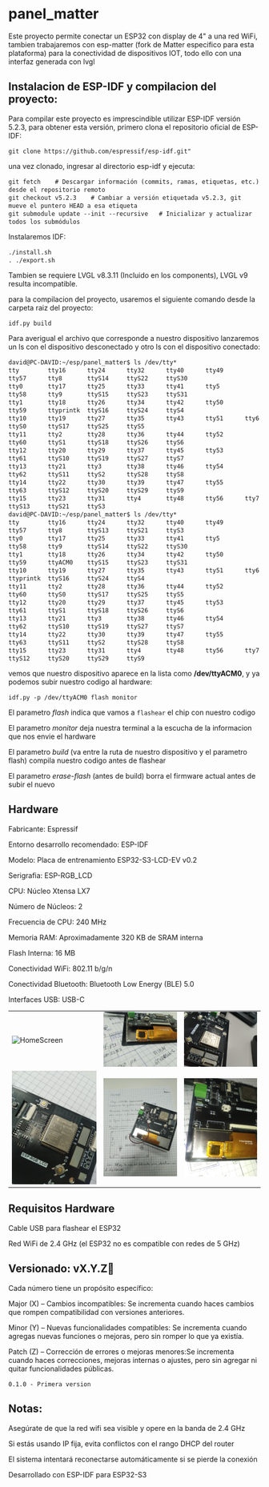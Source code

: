 # panel_matter
Este proyecto permite conectar un ESP32 con display de 4" a una red WiFi, tambien trabajaremos con esp-matter (fork de Matter especifico para esta plataforma) para la conectividad de dispositivos IOT, todo ello con una interfaz generada con lvgl


## Instalacion de ESP-IDF y compilacion del proyecto:

Para compilar este proyecto es imprescindible utilizar ESP-IDF versión 5.2.3, para obtener esta versión, primero clona el repositorio oficial de ESP-IDF:
```
git clone https://github.com/espressif/esp-idf.git"
```
una vez clonado, ingresar al directorio esp-idf y ejecuta:
```
git fetch    # Descargar información (commits, ramas, etiquetas, etc.) desde el repositorio remoto
git checkout v5.2.3    # Cambiar a versión etiquetada v5.2.3, git mueve el puntero HEAD a esa etiqueta
git submodule update --init --recursive   # Inicializar y actualizar todos los submódulos
```
Instalaremos IDF:
```
./install.sh
. ./export.sh
```

Tambien se requiere LVGL v8.3.11 (Incluido en los components), LVGL v9 resulta incompatible.

para la compilacion del proyecto, usaremos el siguiente comando desde la carpeta raiz del proyecto:
```
idf.py build
```
Para averigual el archivo que corresponde a nuestro dispositivo lanzaremos un ls con el dispositivo desconectado y otro ls con el dispositivo conectado:
```
david@PC-DAVID:~/esp/panel_matter$ ls /dev/tty*
tty        tty16      tty24      tty32      tty40      tty49      tty57      tty8       ttyS14     ttyS22     ttyS30
tty0       tty17      tty25      tty33      tty41      tty5       tty58      tty9       ttyS15     ttyS23     ttyS31
tty1       tty18      tty26      tty34      tty42      tty50      tty59      ttyprintk  ttyS16     ttyS24     ttyS4
tty10      tty19      tty27      tty35      tty43      tty51      tty6       ttyS0      ttyS17     ttyS25     ttyS5
tty11      tty2       tty28      tty36      tty44      tty52      tty60      ttyS1      ttyS18     ttyS26     ttyS6
tty12      tty20      tty29      tty37      tty45      tty53      tty61      ttyS10     ttyS19     ttyS27     ttyS7
tty13      tty21      tty3       tty38      tty46      tty54      tty62      ttyS11     ttyS2      ttyS28     ttyS8
tty14      tty22      tty30      tty39      tty47      tty55      tty63      ttyS12     ttyS20     ttyS29     ttyS9
tty15      tty23      tty31      tty4       tty48      tty56      tty7       ttyS13     ttyS21     ttyS3      
david@PC-DAVID:~/esp/panel_matter$ ls /dev/tty*
tty        tty16      tty24      tty32      tty40      tty49      tty57      tty8       ttyS13     ttyS21     ttyS3
tty0       tty17      tty25      tty33      tty41      tty5       tty58      tty9       ttyS14     ttyS22     ttyS30
tty1       tty18      tty26      tty34      tty42      tty50      tty59      ttyACM0    ttyS15     ttyS23     ttyS31
tty10      tty19      tty27      tty35      tty43      tty51      tty6       ttyprintk  ttyS16     ttyS24     ttyS4
tty11      tty2       tty28      tty36      tty44      tty52      tty60      ttyS0      ttyS17     ttyS25     ttyS5
tty12      tty20      tty29      tty37      tty45      tty53      tty61      ttyS1      ttyS18     ttyS26     ttyS6
tty13      tty21      tty3       tty38      tty46      tty54      tty62      ttyS10     ttyS19     ttyS27     ttyS7
tty14      tty22      tty30      tty39      tty47      tty55      tty63      ttyS11     ttyS2      ttyS28     ttyS8
tty15      tty23      tty31      tty4       tty48      tty56      tty7       ttyS12     ttyS20     ttyS29     ttyS9
```
vemos que nuestro dispositivo aparece en la lista como **/dev/ttyACM0**, y ya podemos subir nuestro codigo al hardware:
```
idf.py -p /dev/ttyACM0 flash monitor
```
El parametro *flash* indica que vamos a `flashear` el chip con nuestro codigo

El parametro *monitor* deja nuestra terminal a la escucha de la informacion que nos envie el hardware

El parametro *build* (va entre la ruta de nuestro dispositivo y el parametro flash) compila nuestro codigo antes de flashear

El parametro *erase-flash* (antes de build) borra el firmware actual antes de subir el nuevo

## Hardware

Fabricante: Espressif

Entorno desarrollo recomendado: ESP-IDF

Modelo: Placa de entrenamiento ESP32-S3-LCD-EV v0.2

Serigrafia: ESP-RGB_LCD

CPU: Núcleo Xtensa LX7

Número de Núcleos: 2

Frecuencia de CPU: 240 MHz

Memoria RAM: Aproximadamente 320 KB de SRAM interna

Flash Interna: 16 MB

Conectividad WiFi: 802.11 b/g/n

Conectividad Bluetooth: Bluetooth Low Energy (BLE) 5.0

Interfaces USB: USB-C

<table>
  <tr>
    <td><img src="https://github.com/living-digital/panel_matter/blob/main/IMG/1.jpg" width="200" title="HomeScreen"></td>
    <td><img src="https://github.com/living-digital/panel_matter/blob/main/IMG/2.jpg" alt="AuthorListViewScreen" width="200" title="AuthorListViewScreen"></td>
    <td><img src="https://github.com/living-digital/panel_matter/blob/main/IMG/3.jpg" alt="AuthorAddScreen" width="200" title="AuthorAddScreen"></td>
  </tr>
   <tr>
    <td><img src="https://github.com/living-digital/panel_matter/blob/main/IMG/4.jpg" alt="HomeScreen" width="200" title="HomeScreen"></td>
    <td><img src="https://github.com/living-digital/panel_matter/blob/main/IMG/5.jpg" alt="AuthorListViewScreen" width="200" title="AuthorListViewScreen"></td>
    <td><img src="https://github.com/living-digital/panel_matter/blob/main/IMG/6.jpg" alt="AuthorAddScreen" width="200" title="AuthorAddScreen"></td>
  </tr>
</table>

## Requisitos Hardware

Cable USB para flashear el ESP32

Red WiFi de 2.4 GHz (el ESP32 no es compatible con redes de 5 GHz)


## Versionado: vX.Y.Z🔖
Cada número tiene un propósito específico:

Major (X) – Cambios incompatibles: Se incrementa cuando haces cambios que rompen compatibilidad con versiones anteriores.

Minor (Y) – Nuevas funcionalidades compatibles: Se incrementa cuando agregas nuevas funciones o mejoras, pero sin romper lo que ya existía.

Patch (Z) – Corrección de errores o mejoras menores:Se incrementa cuando haces correcciones, mejoras internas o ajustes, pero sin agregar ni quitar funcionalidades públicas.

```
0.1.0 - Primera version
```

## Notas:

Asegúrate de que la red wifi sea visible y opere en la banda de 2.4 GHz

Si estás usando IP fija, evita conflictos con el rango DHCP del router

El sistema intentará reconectarse automáticamente si se pierde la conexión

Desarrollado con ESP-IDF para ESP32-S3
 
 
 
 
 
 
 
 
